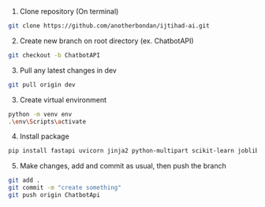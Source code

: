 1. Clone repository (On terminal)
``` bash
git clone https://github.com/anotherbondan/ijtihad-ai.git
```

2. Create new branch on root directory (ex. ChatbotAPI)
```bash
git checkout -b ChatbotAPI
```

3. Pull any latest changes in dev
```bash
git pull origin dev
```

3. Create virtual environment
```bash
python -m venv env
.\env\Scripts\activate
```

4. Install package
```bash
pip install fastapi uvicorn jinja2 python-multipart scikit-learn joblib
```

5. Make changes, add and commit as usual, then push the branch
```bash
git add .
git commit -m "create something"
git push origin ChatbotApi
```




